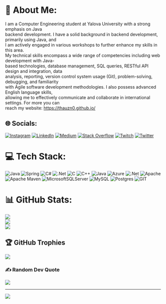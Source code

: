 # 💫 About Me:
I am a Computer Engineering student at Yalova University with a strong emphasis on Java<br>backend development. I have a solid background in backend development, primarily using Java, and<br>I am actively engaged in various workshops to further enhance my skills in this area.<br>My technical skills encompass a wide range of competencies including web development with Java-<br>based technologies, database management, SQL queries, RESTful API design and integration, data<br>analysis, reporting, version control system usage (Git), problem-solving, debugging, and familiarity<br>with Agile software development methodologies. I also possess advanced English language skills,<br>allowing me to effectively communicate and collaborate in international settings. For more you can<br>reach my website: https://thauzn0.github.io/ 


## 🌐 Socials:
[![Instagram](https://img.shields.io/badge/Instagram-%23E4405F.svg?logo=Instagram&logoColor=white)](https://instagram.com/thauzn0) [![LinkedIn](https://img.shields.io/badge/LinkedIn-%230077B5.svg?logo=linkedin&logoColor=white)](https://linkedin.com/in/tahauzun) [![Medium](https://img.shields.io/badge/Medium-12100E?logo=medium&logoColor=white)](https://medium.com/@tahauzun) [![Stack Overflow](https://img.shields.io/badge/-Stackoverflow-FE7A16?logo=stack-overflow&logoColor=white)](https://stackoverflow.com/users/thauzn0) [![Twitch](https://img.shields.io/badge/Twitch-%239146FF.svg?logo=Twitch&logoColor=white)](https://twitch.tv/thauzn0) [![Twitter](https://img.shields.io/badge/Twitter-%231DA1F2.svg?logo=Twitter&logoColor=white)](https://twitter.com/thauzn0) 

# 💻 Tech Stack:
![Java](https://img.shields.io/badge/java-%23ED8B00.svg?style=for-the-badge&logo=openjdk&logoColor=white) ![Spring](https://img.shields.io/badge/spring-%236DB33F.svg?style=for-the-badge&logo=spring&logoColor=white) ![C#](https://img.shields.io/badge/c%23-%23239120.svg?style=for-the-badge&logo=c-sharp&logoColor=white) ![.Net](https://img.shields.io/badge/.NET-5C2D91?style=for-the-badge&logo=.net&logoColor=white) ![C](https://img.shields.io/badge/c-%2300599C.svg?style=for-the-badge&logo=c&logoColor=white) ![C++](https://img.shields.io/badge/c++-%2300599C.svg?style=for-the-badge&logo=c%2B%2B&logoColor=white) ![Java](https://img.shields.io/badge/java-%23ED8B00.svg?style=for-the-badge&logo=openjdk&logoColor=white) ![Azure](https://img.shields.io/badge/azure-%230072C6.svg?style=for-the-badge&logo=microsoftazure&logoColor=white) ![.Net](https://img.shields.io/badge/.NET-5C2D91?style=for-the-badge&logo=.net&logoColor=white) ![Apache](https://img.shields.io/badge/apache-%23D42029.svg?style=for-the-badge&logo=apache&logoColor=white) ![Apache Maven](https://img.shields.io/badge/Apache%20Maven-C71A36?style=for-the-badge&logo=Apache%20Maven&logoColor=white) ![MicrosoftSQLServer](https://img.shields.io/badge/Microsoft%20SQL%20Server-CC2927?style=for-the-badge&logo=microsoft%20sql%20server&logoColor=white) ![MySQL](https://img.shields.io/badge/mysql-%2300000f.svg?style=for-the-badge&logo=mysql&logoColor=white) ![Postgres](https://img.shields.io/badge/postgres-%23316192.svg?style=for-the-badge&logo=postgresql&logoColor=white) ![GIT](https://img.shields.io/badge/Git-fc6d26?style=for-the-badge&logo=git&logoColor=white)
# 📊 GitHub Stats:
![](https://github-readme-stats.vercel.app/api?username=thauzn0&theme=dark&hide_border=false&include_all_commits=false&count_private=false)<br/>
![](https://github-readme-streak-stats.herokuapp.com/?user=thauzn0&theme=dark&hide_border=false)<br/>
![](https://github-readme-stats.vercel.app/api/top-langs/?username=thauzn0&theme=dark&hide_border=false&include_all_commits=false&count_private=false&layout=compact)

## 🏆 GitHub Trophies
![](https://github-profile-trophy.vercel.app/?username=thauzn0&theme=discord&no-frame=false&no-bg=true&margin-w=4)

### ✍️ Random Dev Quote
![](https://quotes-github-readme.vercel.app/api?type=horizontal&theme=tokyonight)

---
[![](https://visitcount.itsvg.in/api?id=thauzn0&icon=2&color=0)](https://visitcount.itsvg.in)

<!-- Proudly created with GPRM ( https://gprm.itsvg.in ) -->
